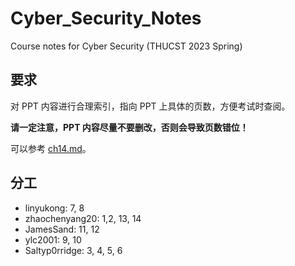 # Cyber_Security_Notes
Course notes for Cyber Security (THUCST 2023 Spring)

## 要求

对 PPT 内容进行合理索引，指向 PPT 上具体的页数，方便考试时查阅。

**请一定注意，PPT 内容尽量不要删改，否则会导致页数错位！**

可以参考 [ch14.md](ch14.md)。

## 分工

- linyukong: 7, 8
- zhaochenyang20: 1,2, 13, 14
- JamesSand: 11, 12
- ylc2001: 9, 10
- Saltyp0rridge: 3, 4, 5, 6
